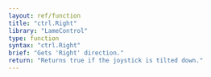 ```yaml
---
layout: ref/function
title: "ctrl.Right"
library: "LameControl"
type: function
syntax: "ctrl.Right"
brief: "Gets 'Right' direction."
return: "Returns true if the joystick is tilted down."
---
```


